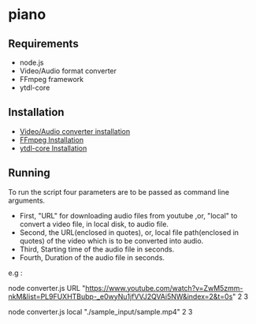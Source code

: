 # piano

## Requirements 

* node.js
* Video/Audio format converter
* FFmpeg framework
* ytdl-core

## Installation
  * [Video/Audio converter installation](https://www.npmjs.com/package/video-converter/)
  * [FFmpeg Installation](https://github.com/adaptlearning/adapt_authoring/wiki/Installing-FFmpeg)
  * [ytdl-core Installation](https://www.npmjs.com/package/ytdl-core)
  
## Running
  To run the script four parameters are to be passed as command line arguments.
  * First, "URL" for downloading audio files from youtube ,or, "local" to convert a video file, in local disk, to audio file.
  * Second, the URL(enclosed in quotes), or, local file path(enclosed in quotes) of the video which is to be converted into audio.
  * Third, Starting time of the audio file in seconds.
  * Fourth, Duration of the audio file in seconds.
  
   e.g : 
   
   node converter.js URL "https://www.youtube.com/watch?v=ZwM5zmm-nkM&list=PL9FUXHTBubp-_e0wyNu1jfVVJ2QVAi5NW&index=2&t=0s" 2 3
   
   node converter.js local "./sample_input/sample.mp4" 2 3
